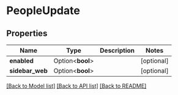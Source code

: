 # PeopleUpdate

## Properties

Name | Type | Description | Notes
------------ | ------------- | ------------- | -------------
**enabled** | Option<**bool**> |  | [optional]
**sidebar_web** | Option<**bool**> |  | [optional]

[[Back to Model list]](../README.md#documentation-for-models) [[Back to API list]](../README.md#documentation-for-api-endpoints) [[Back to README]](../README.md)



